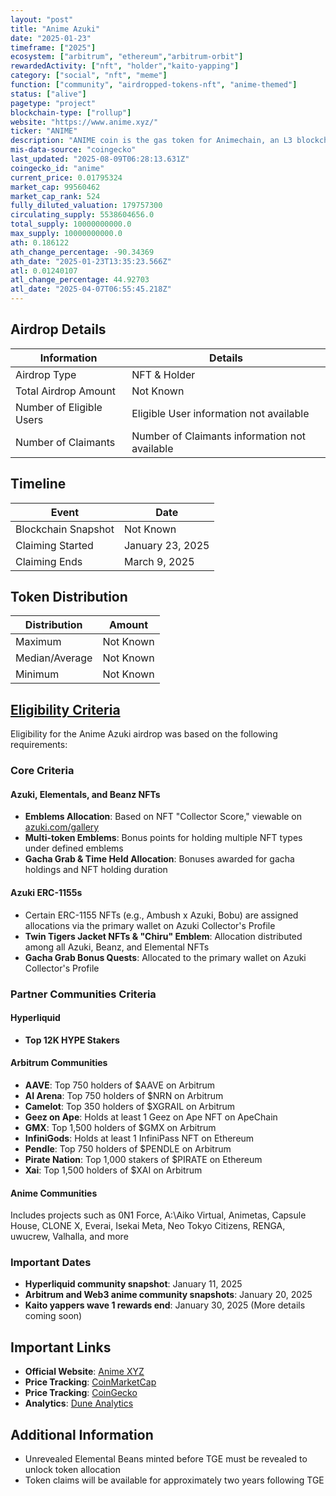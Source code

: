 ```yaml
---
layout: "post"
title: "Anime Azuki"
date: "2025-01-23"
timeframe: ["2025"]
ecosystem: ["arbitrum", "ethereum","arbitrum-orbit"]
rewardedActivity: ["nft", "holder","kaito-yapping"]
category: ["social", "nft", "meme"]
function: ["community", "airdropped-tokens-nft", "anime-themed"]
status: ["alive"]
pagetype: "project"
blockchain-type: ["rollup"]
website: "https://www.anime.xyz/"
ticker: "ANIME"
description: "ANIME coin is the gas token for Animechain, an L3 blockchain using Arbitrum Orbit to enable gasless transactions. Backed by Azuki"
mis-data-source: "coingecko"
last_updated: "2025-08-09T06:28:13.631Z"
coingecko_id: "anime"
current_price: 0.01795324
market_cap: 99560462
market_cap_rank: 524
fully_diluted_valuation: 179757300
circulating_supply: 5538604656.0
total_supply: 10000000000.0
max_supply: 10000000000.0
ath: 0.186122
ath_change_percentage: -90.34369
ath_date: "2025-01-23T13:35:23.566Z"
atl: 0.01240107
atl_change_percentage: 44.92703
atl_date: "2025-04-07T06:55:45.218Z"
---
```


## Airdrop Details

| Information              | Details                                       |
| ------------------------ | --------------------------------------------- |
| Airdrop Type             | NFT & Holder                                  |
| Total Airdrop Amount     | Not Known                                     |
| Number of Eligible Users | Eligible User information not available       |
| Number of Claimants      | Number of Claimants information not available |

## Timeline

| Event               | Date             |
| ------------------- | ---------------- |
| Blockchain Snapshot | Not Known        |
| Claiming Started    | January 23, 2025 |
| Claiming Ends       | March 9, 2025    |

## Token Distribution

| Distribution   | Amount    |
| -------------- | --------- |
| Maximum        | Not Known |
| Median/Average | Not Known |
| Minimum        | Not Known |

## [Eligibility Criteria](https://www.anime.xyz/faq#token-allocation-determination)

Eligibility for the Anime Azuki airdrop was based on the following requirements:

### Core Criteria

#### Azuki, Elementals, and Beanz NFTs
- **Emblems Allocation**: Based on NFT "Collector Score," viewable on [azuki.com/gallery](https://azuki.com/gallery)
- **Multi-token Emblems**: Bonus points for holding multiple NFT types under defined emblems
- **Gacha Grab & Time Held Allocation**: Bonuses awarded for gacha holdings and NFT holding duration

#### Azuki ERC-1155s
- Certain ERC-1155 NFTs (e.g., Ambush x Azuki, Bobu) are assigned allocations via the primary wallet on Azuki Collector's Profile
- **Twin Tigers Jacket NFTs & "Chiru" Emblem**: Allocation distributed among all Azuki, Beanz, and Elemental NFTs
- **Gacha Grab Bonus Quests**: Allocated to the primary wallet on Azuki Collector's Profile

### Partner Communities Criteria

#### Hyperliquid
- **Top 12K HYPE Stakers**

#### Arbitrum Communities
- **AAVE**: Top 750 holders of $AAVE on Arbitrum
- **AI Arena**: Top 750 holders of $NRN on Arbitrum
- **Camelot**: Top 350 holders of $XGRAIL on Arbitrum
- **Geez on Ape**: Holds at least 1 Geez on Ape NFT on ApeChain
- **GMX**: Top 1,500 holders of $GMX on Arbitrum
- **InfiniGods**: Holds at least 1 InfiniPass NFT on Ethereum
- **Pendle**: Top 750 holders of $PENDLE on Arbitrum
- **Pirate Nation**: Top 1,000 stakers of $PIRATE on Ethereum
- **Xai**: Top 1,500 holders of $XAI on Arbitrum

#### Anime Communities
Includes projects such as 0N1 Force, A:\Aiko Virtual, Animetas, Capsule House, CLONE X, Everai, Isekai Meta, Neo Tokyo Citizens, RENGA, uwucrew, Valhalla, and more

### Important Dates
- **Hyperliquid community snapshot**: January 11, 2025
- **Arbitrum and Web3 anime community snapshots**: January 20, 2025
- **Kaito yappers wave 1 rewards end**: January 30, 2025 (More details coming soon)

## Important Links

- **Official Website**: [Anime XYZ](https://www.anime.xyz/)
- **Price Tracking**: [CoinMarketCap](https://coinmarketcap.com/currencies/anime)
- **Price Tracking**: [CoinGecko](https://www.coingecko.com/en/coins/anime)
- **Analytics**: [Dune Analytics](https://dune.com/entropy_advisors/anime-airdrop-analysis)

## Additional Information

- Unrevealed Elemental Beans minted before TGE must be revealed to unlock token allocation
- Token claims will be available for approximately two years following TGE